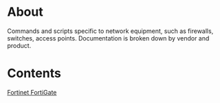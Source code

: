 # About
Commands and scripts specific to network equipment, such as firewalls, switches, access points. Documentation is broken down by vendor and product.

# Contents
[Fortinet FortiGate](Fortinet%20FortiGate.md)
